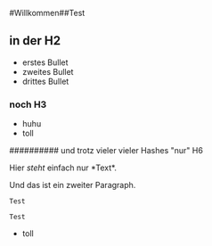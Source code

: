 #Willkommen##Test

## in der H2

-   erstes Bullet 
-   zweites Bullet
-   drittes Bullet

### noch H3

-   huhu
-   toll

########## und trotz vieler vieler Hashes "nur" H6

Hier *steht* einfach
nur \*Text\*.

Und
das 
ist
ein
zweiter
Paragraph.

    Test

    Test

-   toll